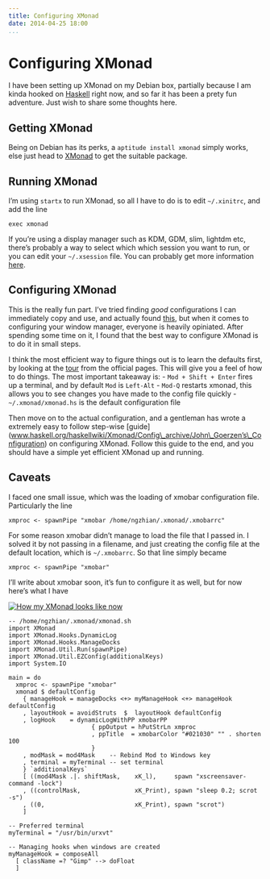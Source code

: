 ```yaml
---
title: Configuring XMonad
date: 2014-04-25 18:00
...
```


Configuring XMonad
==================

I have been setting up XMonad on my Debian box, partially because I am
kinda hooked on [Haskell](www.haskell.org) right now, and so far it has
been a prety fun adventure. Just wish to share some thoughts here.

Getting XMonad
--------------

Being on Debian has its perks, a `aptitude install xmonad` simply works,
else just head to [XMonad](www.xmonad.org/download.html) to get the
suitable package.

Running XMonad
--------------

I’m using `startx` to run XMonad, so all I have to do is to edit
`~/.xinitrc`, and add the line

``` {.sourceCode .bash}
exec xmonad
```

If you’re using a display manager such as KDM, GDM, slim, lightdm etc,
there’s probably a way to select which which session you want to run, or
you can edit your `~/.xsession` file. You can probably get more
information [here](xmonad.org/documentation.html).

Configuring XMonad
------------------

This is the really fun part. I’ve tried finding *good* configurations I
can immediately copy and use, and actually found
[this](github.com/vicfryzel/xmonad-config), but when it comes to
configuring your window manager, everyone is heavily opiniated. After
spending some time on it, I found that the best way to configure XMonad
is to do it in small steps.

I think the most efficient way to figure things out is to learn the
defaults first, by looking at the [tour](xmonad.org/tour.html) from the
official pages. This will give you a feel of how to do things. The most
important takeaway is: - `Mod + Shift + Enter` fires up a terminal, and
by default `Mod` is `Left-Alt` - `Mod-Q` restarts xmonad, this allows
you to see changes you have made to the config file quickly -
`~/.xmonad/xmonad.hs` is the default configuration file

Then move on to the actual configuration, and a gentleman has wrote a
extremely easy to follow step-wise
\[guide\](www.haskell.org/haskellwiki/Xmonad/Config\_archive/John\_Goerzen’s\_Configuration)
on configuring XMonad. Follow this guide to the end, and you should have
a simple yet efficient XMonad up and running.

Caveats
-------

I faced one small issue, which was the loading of xmobar configuration
file. Particularly the line

``` {.sourceCode .haskell}
xmproc <- spawnPipe "xmobar /home/ngzhian/.xmonad/.xmobarrc"
```

For some reason xmobar didn’t manage to load the file that I passed in.
I solved it by not passing in a filename, and just creating the config
file at the default location, which is `~/.xmobarrc`. So that line
simply became

``` {.sourceCode .haskell}
xmproc <- spawnPipe "xmobar"
```

I’ll write about xmobar soon, it’s fun to configure it as well, but for
now here’s what I have

[![How my XMonad looks like
now](../images/xmonad-thumbnail.png)](../images/xmonad.png)

``` {.sourceCode .haskell}
-- /home/ngzhian/.xmonad/xmonad.sh
import XMonad
import XMonad.Hooks.DynamicLog
import XMonad.Hooks.ManageDocks
import XMonad.Util.Run(spawnPipe)
import XMonad.Util.EZConfig(additionalKeys)
import System.IO

main = do
  xmproc <- spawnPipe "xmobar"
  xmonad $ defaultConfig
    { manageHook = manageDocks <+> myManageHook <+> manageHook defaultConfig
    , layoutHook = avoidStruts  $  layoutHook defaultConfig
    , logHook    = dynamicLogWithPP xmobarPP
                       { ppOutput = hPutStrLn xmproc
                       , ppTitle  = xmobarColor "#021030" "" . shorten 100
                       }
    , modMask = mod4Mask    -- Rebind Mod to Windows key
    , terminal = myTerminal -- set terminal
    } `additionalKeys`
    [ ((mod4Mask .|. shiftMask,    xK_l),     spawn "xscreensaver-command -lock")
    , ((controlMask,               xK_Print), spawn "sleep 0.2; scrot -s")
    , ((0,                         xK_Print), spawn "scrot")
    ]

-- Preferred terminal
myTerminal = "/usr/bin/urxvt"

-- Managing hooks when windows are created
myManageHook = composeAll
  [ className =? "Gimp" --> doFloat
  ]
```
